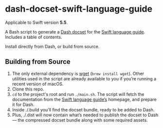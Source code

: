 # dash-docset-swift-language-guide

Applicable to Swift version **5.5**.

A Bash script to generate a [Dash docset](https://github.com/Kapeli/Dash-User-Contributions) for the [Swift language guide](https://docs.swift.org/swift-book/LanguageGuide/). Includes a table of contents.

Install directly from Dash, or build from source.

## Building from Source

1. The only external dependency is [wget](https://www.gnu.org/software/wget/) (`brew install wget`). Other utilities used in the script are already available to you if you’re running a recent version of macOS.
2. Clone this repo.
3. `cd` to the project's root and run `./main.sh`. The script will fetch the documentation from the [Swift language guide’s](https://docs.swift.org/swift-book/LanguageGuide/) homepage, and prepare it for Dash.
4. Inside ./.build you'll find the docset bundle, ready to be added to Dash.
5. Plus, ./.dist will now contain what’s needed to publish the docset to Dash — the compressed docset bundle along with some required assets.
